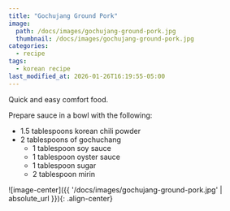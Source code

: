 ```yaml
---
title: "Gochujang Ground Pork"
image: 
  path: /docs/images/gochujang-ground-pork.jpg
  thumbnail: /docs/images/gochujang-ground-pork.jpg
categories:
  - recipe
tags:
  - korean recipe
last_modified_at: 2026-01-26T16:19:55-05:00
---
```


Quick and easy comfort food.

Prepare sauce in a bowl with the following:
* 1.5 tablespoons korean chili powder
* 2 tablespoons of gochuchang
	* 1 tablespoon soy sauce
	* 1 tablespoon oyster sauce
	* 1 tablespoon sugar
	* 2 tablespoon mirin

 

![image-center]({{ '/docs/images/gochujang-ground-pork.jpg' | absolute_url }}){: .align-center}



